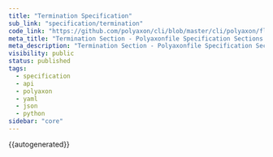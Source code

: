 ```yaml
---
title: "Termination Specification"
sub_link: "specification/termination"
code_link: "https://github.com/polyaxon/cli/blob/master/cli/polyaxon/flow/termination/__init__.py"
meta_title: "Termination Section - Polyaxonfile Specification Sections - Polyaxon References"
meta_description: "Termination Section - Polyaxonfile Specification Sections - The termination section allows users to define and control when to stop an operation and how long to keep it's resources on the cluster."
visibility: public
status: published
tags:
  - specification
  - api
  - polyaxon
  - yaml
  - json
  - python
sidebar: "core"
---
```


{{autogenerated}}
